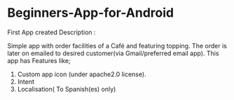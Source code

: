 # Beginners-App-for-Android
First App created
Description :

  Simple app with order facilities of a Café and featuring topping. The order is later on
 emailed to desired customer(via Gmail/preferred email app).
This app has Features like;
1. Custom app icon (under apache2.0 license).
2. Intent
3. Localisation( To Spanish(es) only)
